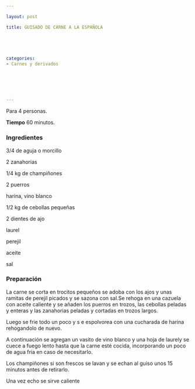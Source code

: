 ```yaml
---

layout: post

title: GUISADO DE CARNE A LA ESPAÑOLA





categories:
- Carnes y derivados






---
```


Para 4 personas.

<b>Tiempo</b> 60 minutos.

<h3>Ingredientes</h3>

3/4 de aguja o morcillo

2 zanahorias

1/4 kg de champiñones

2 puerros

harina, vino blanco

1/2 kg de cebollas pequeñas

2 dientes de ajo

laurel

perejil

aceite

sal

<h3>Preparación</h3>

La carne se corta en trocitos pequeños se adoba con los ajos y unas ramitas de perejil picados y se sazona con sal.Se rehoga en una cazuela con aceite caliente y se añaden los puerros en trozos, las cebollas peladas y enteras y las zanahorias peladas y cortadas en trozos largos.

Luego se frie todo un poco y s e espolvorea con una cucharada de harina rehogandolo de nuevo.

A continuación se agregan un vasito de vino blanco y una hoja de laurely se cuece a fuego lento hasta que la carne esté cocida, incorporando un poco de agua fria en caso de necesitarlo.

Los champiñones si son frescos se lavan y se echan al guiso unos 15 minutos antes de retirarlo.

Una vez echo se sirve caliente